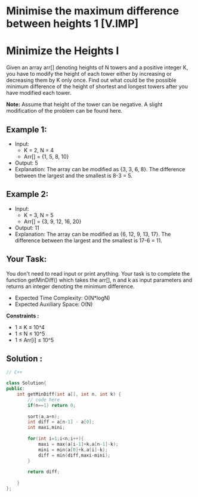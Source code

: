 # Minimise the maximum difference between heights 1 [V.IMP]

# Minimize the Heights I

Given an array arr[] denoting heights of N towers and a positive integer K, you have to modify the height of each tower either by increasing or decreasing them by K only once.
Find out what could be the possible minimum difference of the height of shortest and longest towers after you have modified each tower.

**Note:** Assume that height of the tower can be negative.
A slight modification of the problem can be found here. 

## Example 1:

- Input:
  - K = 2, N = 4
  - Arr[] = {1, 5, 8, 10}
- Output:
5
- Explanation:
The array can be modified as 
{3, 3, 6, 8}. The difference between 
the largest and the smallest is 8-3 = 5.

## Example 2:

- Input:
  - K = 3, N = 5
  - Arr[] = {3, 9, 12, 16, 20}
- Output:
11
- Explanation:
The array can be modified as
{6, 12, 9, 13, 17}. The difference between 
the largest and the smallest is 17-6 = 11. 

## Your Task:
You don't need to read input or print anything. Your task is to complete the function getMinDiff() which takes the arr[], n and k as input parameters and returns an integer denoting the minimum difference.

- Expected Time Complexity: O(N*logN)
- Expected Auxiliary Space: O(N)

**Constraints :**
- 1 ≤ K ≤ 10^4
- 1 ≤ N ≤ 10^5
- 1 ≤ Arr[i] ≤ 10^5

## Solution :

```C++
// C++

class Solution{   
public:
    int getMinDiff(int a[], int n, int k) {
        // code here
        if(n==1) return 0;
        
        sort(a,a+n);
        int diff = a[n-1] - a[0];
        int maxi,mini;
        
        for(int i=1;i<n;i++){
            maxi = max(a[i-1]+k,a[n-1]-k);
            mini = min(a[0]+k,a[i]-k);
            diff = min(diff,maxi-mini);
        }
        
        return diff;
        
    }
};
```
